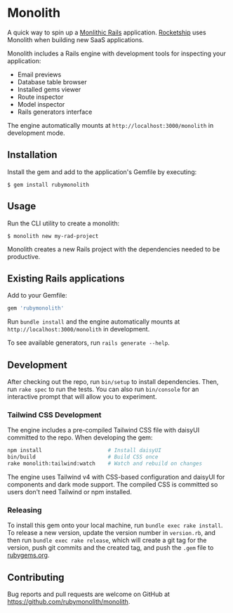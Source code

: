 # Monolith

A quick way to spin up a [Monlithic Rails](https://rubymonolith.org) application. [Rocketship](https://rocketship.io/) uses Monolith when building new SaaS applications.

Monolith includes a Rails engine with development tools for inspecting your application:
- Email previews
- Database table browser
- Installed gems viewer
- Route inspector
- Model inspector
- Rails generators interface

The engine automatically mounts at `http://localhost:3000/monolith` in development mode.

## Installation

Install the gem and add to the application's Gemfile by executing:

    $ gem install rubymonolith

## Usage

Run the CLI utility to create a monolith:

    $ monolith new my-rad-project

Monolith creates a new Rails project with the dependencies needed to be productive.

## Existing Rails applications

Add to your Gemfile:

```ruby
gem 'rubymonolith'
```

Run `bundle install` and the engine automatically mounts at `http://localhost:3000/monolith` in development.

To see available generators, run `rails generate --help`.

## Development

After checking out the repo, run `bin/setup` to install dependencies. Then, run `rake spec` to run the tests. You can also run `bin/console` for an interactive prompt that will allow you to experiment.

### Tailwind CSS Development

The engine includes a pre-compiled Tailwind CSS file with daisyUI committed to the repo. When developing the gem:

```bash
npm install                     # Install daisyUI
bin/build                       # Build CSS once
rake monolith:tailwind:watch    # Watch and rebuild on changes
```

The engine uses Tailwind v4 with CSS-based configuration and daisyUI for components and dark mode support. The compiled CSS is committed so users don't need Tailwind or npm installed.

### Releasing

To install this gem onto your local machine, run `bundle exec rake install`. To release a new version, update the version number in `version.rb`, and then run `bundle exec rake release`, which will create a git tag for the version, push git commits and the created tag, and push the `.gem` file to [rubygems.org](https://rubygems.org).

## Contributing

Bug reports and pull requests are welcome on GitHub at https://github.com/rubymonolith/monolith.
